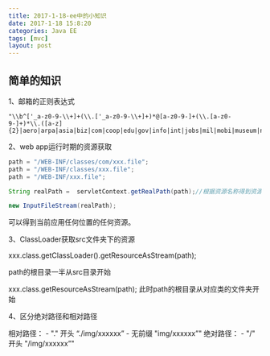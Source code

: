 ```yaml
---
title: 2017-1-18-ee中的小知识
date: 2017-1-18 15:8:20 
categories: Java EE
tags: [mvc]
layout: post
---
```


<!-- more -->
## 简单的知识

1、邮箱的正则表达式

```
"\\b^['_a-z0-9-\\+]+(\\.['_a-z0-9-\\+]+)*@[a-z0-9-]+(\\.[a-z0-9-]+)*\\.([a-z]{2}|aero|arpa|asia|biz|com|coop|edu|gov|info|int|jobs|mil|mobi|museum|name|nato|net|org|pro|tel|travel|xxx)$\\b"
```

2、web app运行时期的资源获取

```java
path = "/WEB-INF/classes/com/xxx.file";
path = "/WEB-INF/classes/xxx.file";
path = "/WEB-INF/xxx.file";

String realPath =  servletContext.getRealPath(path);//根据资源名称得到资源的绝对路径.

new InputFileStream(realPath);
```

可以得到当前应用任何位置的任何资源。

3、ClassLoader获取src文件夹下的资源

xxx.class.getClassLoader().getResourceAsStream(path);

path的根目录一半从src目录开始

xxx.class.getResourceAsStream(path);
此时path的根目录从对应类的文件夹开始

4、区分绝对路径和相对路径

相对路径：
	- "." 开头 “./img/xxxxxx”
	- 无前缀 "img/xxxxxx”"
绝对路径：
	- "/" 开头 "/img/xxxxxx”"
